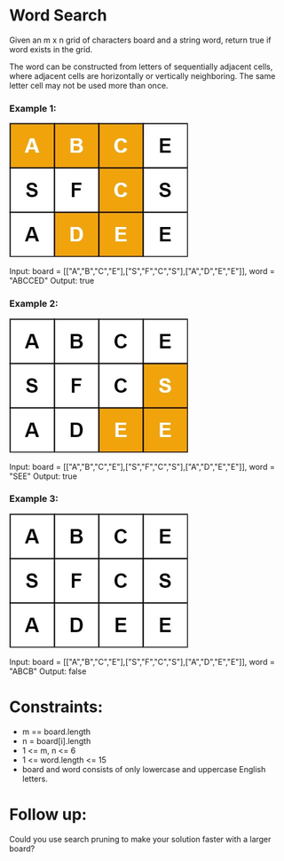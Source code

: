 # Word Search

Given an m x n grid of characters board and a string word, return true if word exists in the grid.

The word can be constructed from letters of sequentially adjacent cells, where adjacent cells are horizontally or vertically neighboring. The same letter cell may not be used more than once.

 

### Example 1:
![alt text](image.png)

Input: board = [["A","B","C","E"],["S","F","C","S"],["A","D","E","E"]], word = "ABCCED"
Output: true


### Example 2:
![alt text](image-1.png)

Input: board = [["A","B","C","E"],["S","F","C","S"],["A","D","E","E"]], word = "SEE"
Output: true

### Example 3:
![alt text](image-2.png)

Input: board = [["A","B","C","E"],["S","F","C","S"],["A","D","E","E"]], word = "ABCB"
Output: false
 

# Constraints:

* m == board.length
* n = board[i].length
* 1 <= m, n <= 6
* 1 <= word.length <= 15
* board and word consists of only lowercase and uppercase English letters.
 

# Follow up: 
Could you use search pruning to make your solution faster with a larger board?

